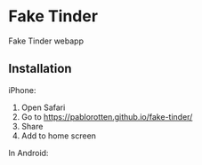 # Fake Tinder

Fake Tinder webapp

## Installation


iPhone:

1. Open Safari 
2. Go to https://pablorotten.github.io/fake-tinder/
3. Share 
4. Add to home screen
 

In Android:

